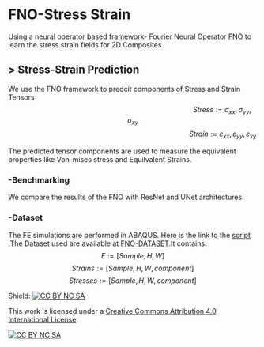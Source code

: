 # FNO-Stress Strain

Using a neural operator based framework- Fourier Neural Operator [FNO](https://arxiv.org/abs/2010.08895)  to learn the stress strain fields for 2D Composites. 

## > Stress-Strain Prediction
We use the FNO framework to predcit components of Stress and Strain Tensors
$$\hspace{10cm}  Stress := \sigma_{xx} ,\sigma_{yy},\sigma_{xy}$$
$$\hspace{10cm}  Strain := \varepsilon_{xx} ,\varepsilon_{yy},\varepsilon_{xy}$$

The predicted tensor components are used to measure the equivalent properties like Von-mises stress
and Equilvalent Strains.


### -Benchmarking

We compare the results of the FNO with ResNet and UNet architectures.



### -Dataset

The FE simulations are performed in ABAQUS. Here is the link to the [script](https://github.com/M3RG-IITD/FNO-StressStrain/tree/main/abaqus) .The Dataset used are available at [FNO-DATASET](https://zenodo.org/record/7127734).It contains:
$$E := [Sample, H, W]$$
$$Strains := [Sample,H,W, component]$$
$$Stresses := [Sample, H,W, component]$$






Shield: [![CC BY NC SA][cc-by-nc-sa-shield]][cc-by-nc-sa]

This work is licensed under a
[Creative Commons Attribution 4.0 International License][cc-by-nc-sa].

[![CC BY NC SA][cc-by-nc-sa-image]][cc-by-nc-sa]

[cc-by-nc-sa]: http://creativecommons.org/licenses/by-nc-sa/4.0/
[cc-by-nc-sa-image]: https://i.creativecommons.org/l/by-nc-sa/4.0/88x31.png
[cc-by-nc-sa-shield]: https://img.shields.io/badge/License-CC%20BY--NC--SA%204.0-lightgrey.svg
